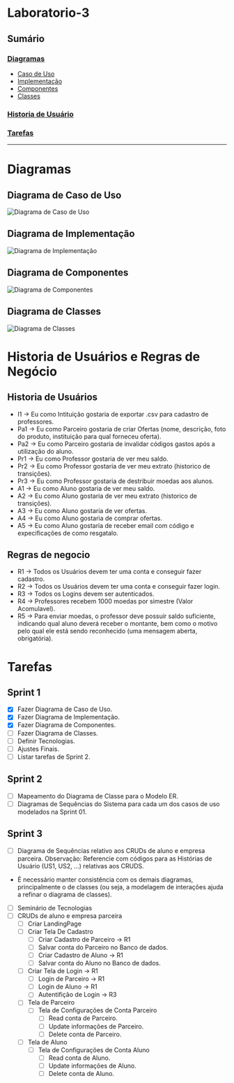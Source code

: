 # Laboratorio-3

## Sumário

### [Diagramas](#diagramas)
- [Caso de Uso](#diagrama-de-caso-de-uso)
- [Implementação](#diagrama-de-implementação)
- [Componentes](#diagrama-de-componentes)
- [Classes](#diagrama-de-classes)
### [Historia de Usuário](#diagramas)

### [Tarefas](#tarefas)
---

# Diagramas

## Diagrama de Caso de Uso
![Diagrama de Caso de Uso](./docs/img/Caso%20de%20Uso.png)

## Diagrama de Implementação
![Diagrama de Implementação](./docs/img/Diagrama%20de%20Implementa%C3%A7%C3%A3o.png)

## Diagrama de Componentes
![Diagrama de Componentes](./docs/img/Diagrama%20de%20Componentes.png)

## Diagrama de Classes
![Diagrama de Classes]()

# Historia de Usuários e Regras de Negócio
## Historia de Usuários
- I1 -> Eu como Intituição gostaria de exportar .csv para cadastro de professores.
- Pa1 -> Eu como Parceiro gostaria de criar Ofertas (nome, descrição, foto do produto, instituição para qual forneceu oferta).
- Pa2 -> Eu como Parceiro gostaria de invalidar códigos gastos após a utilização do aluno.
- Pr1 -> Eu como Professor gostaria de ver meu saldo.
- Pr2 -> Eu como Professor gostaria de ver meu extrato (historico de transições).
- Pr3 -> Eu como Professor gostaria de destribuir moedas aos alunos.
- A1 -> Eu como Aluno gostaria de ver meu saldo.
- A2 -> Eu como Aluno gostaria de ver meu extrato (historico de transições).
- A3 -> Eu como Aluno gostaria de ver ofertas.
- A4 -> Eu como Aluno gostaria de comprar ofertas.
- A5 -> Eu como Aluno gostaria de receber email com código e expecificações de como resgatalo.
## Regras de negocio
- R1 -> Todos os Usuários devem ter uma conta e conseguir fazer cadastro.
- R2 -> Todos os Usuários devem ter uma conta e conseguir fazer login.
- R3 -> Todos os Logins devem ser autenticados.
- R4 -> Professores recebem 1000 moedas por simestre (Valor Acomulavel).
- R5 -> Para enviar moedas, o professor deve possuir saldo suficiente, indicando qual aluno deverá receber o montante, bem como o motivo pelo qual ele está sendo reconhecido (uma mensagem aberta, obrigatória).

# Tarefas
## Sprint 1
- [x] Fazer Diagrama de Caso de Uso.
- [x] Fazer Diagrama de Implementação.
- [x] Fazer Diagrama de Componentes.
- [ ] Fazer Diagrama de Classes.
- [ ] Definir Tecnologias.
- [ ] Ajustes Finais.
- [ ] Listar tarefas de Sprint 2.

## Sprint 2
- [ ] Mapeamento do Diagrama de Classe para o Modelo ER.
- [ ] Diagramas de Sequências do Sistema para cada um dos casos de uso modelados na Sprint 01.

## Sprint 3
- [ ] Diagrama de Sequências relativo aos CRUDs de aluno e empresa parceira. 
Observação: Referencie com códigos para as Histórias de Usuário (US1, US2, ...) relativas aos CRUDS. 
- É necessário manter consistência com os demais diagramas, principalmente o de classes (ou seja, a modelagem de interações ajuda a refinar o diagrama de classes).
- [ ] Seminário de Tecnologias
- [ ] CRUDs de aluno e empresa parceira
    - [ ] Criar LandingPage
    - [ ] Criar Tela De Cadastro
        - [ ] Criar Cadastro de Parceiro -> R1
        - [ ] Salvar conta do Parceiro no Banco de dados.
        - [ ] Criar Cadastro de Aluno -> R1
        - [ ] Salvar conta do Aluno no Banco de dados.
    - [ ] Criar Tela de Login -> R1
        - [ ] Login de Parceiro -> R1
        - [ ] Login de Aluno -> R1
        - [ ] Autentifição de Login -> R3
    
    - [ ] Tela de Parceiro
        - [ ] Tela de Configurações de Conta Parceiro
            - [ ] Read conta de Parceiro.
            - [ ] Update informações de Parceiro.
            - [ ] Delete conta de Parceiro.

    - [ ] Tela de Aluno 
        - [ ] Tela de Configurações de Conta Aluno
            - [ ] Read conta de Aluno.
            - [ ] Update informações de Aluno.
            - [ ] Delete conta de Aluno.